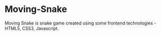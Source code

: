 # Moving-Snake

Moving Snake is snake game created using some frontend technologies - HTML5, CSS3, Javascript.



